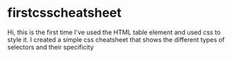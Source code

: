 # firstcsscheatsheet
Hi,
this is the first time I've used the HTML table element and used css to style it. I created a simple css cheatsheet that shows the different types of selectors and 
their specificity
